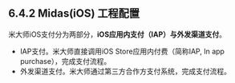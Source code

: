 ## 6.4.2 Midas(iOS) 工程配置

米大师iOS支付分为两部分，**iOS应用内支付（IAP）**与**外发渠道支付**。


+ IAP支付。米大师直接调用iOS Store应用内付费（简称IAP, In app purchase），完成支付流程。
+ 外发渠道支付。米大师通过第三方合作方支付系统，完成支付流程。